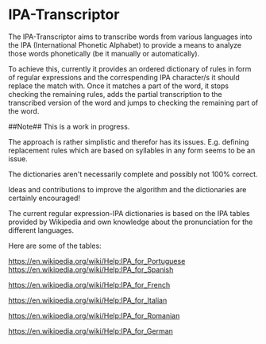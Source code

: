 # IPA-Transcriptor

The IPA-Transcriptor aims to transcribe words from various languages into the IPA (International Phonetic Alphabet) to provide a means to analyze those words phonetically (be it manually or automatically).

To achieve this, currently it provides an ordered dictionary of rules in form of regular expressions and the correspending IPA character/s it should replace the match with.
Once it matches a part of the word, it stops checking the remaining rules, adds the partial transcription to the transcribed version of the word and jumps to checking the remaining part of the word.

##Note##
This is a work in progress.

The approach is rather simplistic and therefor has its issues. E.g. defining replacement rules which are based on syllables in any form seems to be an issue.

The dictionaries aren't necessarily complete and possibly not 100% correct.

Ideas and contributions to improve the algorithm and the dictionaries are certainly encouraged!

The current regular expression-IPA dictionaries is based on the IPA tables provided by Wikipedia and own knowledge about the pronunciation for the different languages.

Here are some of the tables:

https://en.wikipedia.org/wiki/Help:IPA_for_Portuguese
https://en.wikipedia.org/wiki/Help:IPA_for_Spanish

https://en.wikipedia.org/wiki/Help:IPA_for_French

https://en.wikipedia.org/wiki/Help:IPA_for_Italian

https://en.wikipedia.org/wiki/Help:IPA_for_Romanian

https://en.wikipedia.org/wiki/Help:IPA_for_German
